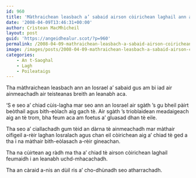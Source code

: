 ```yaml
---
id: 960
title: 'Màthraichean leasbach a’ sabaid airson còirichean laghail ann an Iosrael'
date: '2008-04-09T13:46:31+00:00'
author: Crìstean MacMhìcheil
layout: post
guid: 'https://angeidhealur.scot/?p=960'
permalink: /2008-04-09-mathraichean-leasbach-a-sabaid-airson-coirichean-laghail-ann-an-iosrael/
image: /images/posts/2008-04-09-mathraichean-leasbach-a-sabaid-airson-coirichean-laghail-ann-iosrael.webp
categories:
    - An t-Saoghal
    - Lagh
    - Poileataigs
---
```


Tha màthraichean leasbach ann an Iosrael a’ sabaid gus am bi iad air ainmeachadh air teisteanas breith an leanabh aca.

‘S e seo a’ chiad cùis-lagha mar seo ann an Iosrael air sgàth ’s gu bheil pàirt beòthail agus bith-eòlach aig gach tè. Air sgàth ’s trioblaidean meadaigeach aig an tè trom, bha feum aca am foetus a’ gluasad dhan tè eile.

Tha seo a’ ciallachadh gum tèid an dàrna tè ainmeachadh mar màthair oifigeil a-rèir laghan Iosralach agus chan eil còirichean aig a’ chiad tè ged a tha i na màthair bith-eòlasach a-rèir gineachan.

Tha na cùirtean ag ràdh ma tha a’ chiad tè airson còirichean laghail feumaidh i an leanabh uchd-mhacachadh.

Tha an càraid a-nis an dùil ris a’ cho-dhùnadh seo atharrachadh.
